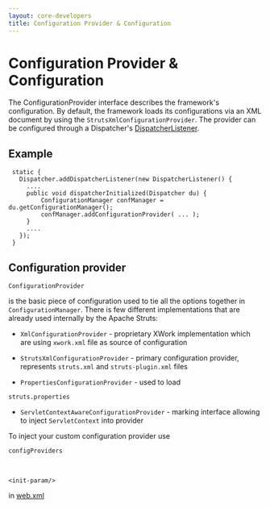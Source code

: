 ```yaml
---
layout: core-developers
title: Configuration Provider & Configuration
---
```


# Configuration Provider & Configuration

The ConfigurationProvider interface describes the framework's configuration\. By default, the framework loads its configurations via an XML document by using the `StrutsXmlConfigurationProvider`\. The provider can be configured through a Dispatcher's [DispatcherListener](dispatcher-listener.html)\.

## Example



~~~~~~~
 static {
   Dispatcher.addDispatcherListener(new DispatcherListener() {
     ....
     public void dispatcherInitialized(Dispatcher du) {
         ConfigurationManager confManager = du.getConfigurationManager();
         confManager.addConfigurationProvider( ... );
     }
     ....
   });
 }

~~~~~~~

## Configuration provider



~~~~~~~
ConfigurationProvider
~~~~~~~
 is the basic piece of configuration used to tie all the options together in `ConfigurationManager`\. There is few different implementations that are already used internally by the Apache Struts:

+ `XmlConfigurationProvider` \- proprietary XWork implementation which are using `xwork.xml` file as source of configuration 

+ `StrutsXmlConfigurationProvider` \- primary configuration provider, represents `struts.xml` and `struts-plugin.xml` files

+ `PropertiesConfigurationProvider` \- used to load 

~~~~~~~
struts.properties
~~~~~~~

+ `ServletContextAwareConfigurationProvider` \- marking interface allowing to inject `ServletContext` into provider

To inject your custom configuration provider use 

~~~~~~~
configProviders
~~~~~~~
 

~~~~~~~
<init-param/>
~~~~~~~
 in [web.xml](web-xml.html)
